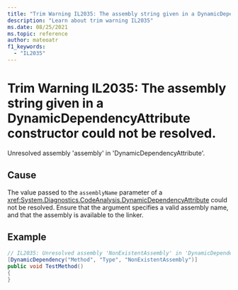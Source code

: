 ```yaml
---
title: "Trim Warning IL2035: The assembly string given in a DynamicDependencyAttribute constructor could not be resolved."
description: "Learn about trim warning IL2035"
ms.date: 08/25/2021
ms.topic: reference
author: mateoatr
f1_keywords:
  - "IL2035"
---
```

# Trim Warning IL2035: The assembly string given in a DynamicDependencyAttribute constructor could not be resolved.

Unresolved assembly 'assembly' in 'DynamicDependencyAttribute'.

## Cause

The value passed to the `assemblyName` parameter of a <xref:System.Diagnostics.CodeAnalysis.DynamicDependencyAttribute>
could not be resolved. Ensure that the argument specifies a valid assembly name, and that the assembly is available to the linker.

## Example

```csharp
// IL2035: Unresolved assembly 'NonExistentAssembly' in 'DynamicDependencyAttribute'
[DynamicDependency("Method", "Type", "NonExistentAssembly")]
public void TestMethod()
{
}
```
